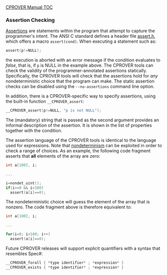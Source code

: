 [CPROVER Manual TOC](../../)

### Assertion Checking

[Assertions](http://en.wikipedia.org/wiki/Assertion_%28computing%29) are
statements within the program that attempt to capture the programmer's
intent. The ANSI C standard defines a header file
[assert.h](http://en.wikipedia.org/wiki/Assert.h), which offers a macro
`assert(cond)`. When executing a statement such as:

```C
assert(p!=NULL);
```

the execution is aborted with an error message if the condition
evaluates to *false*, that is, if `p` is NULL in the example above. The
CPROVER tools can check the validity of the programmer-annotated
assertions statically. Specifically, the CPROVER tools will check that
the assertions hold for *any* nondeterministic choice that the program
can make. The static assertion checks can be disabled using the
`--no-assertions` command line option.

In addition, there is a CPROVER-specific way to specify assertions,
using the built-in function `__CPROVER_assert`:

```C
__CPROVER_assert(p!=NULL, "p is not NULL");
```

The (mandatory) string that is passed as the second argument provides an
informal description of the assertion. It is shown in the list of
properties together with the condition.

The assertion language of the CPROVER tools is identical to the language
used for expressions.  Note that
[nondeterminism](../../modeling-nondeterminism/) can be exploited in order
to check a range of choices.  As an example, the following code fragment
asserts that **all** elements of the array are zero:

```C
int a[100], i;

...

i=nondet_uint();
if(i>=0 && i<100)
  assert(a[i]==0);
```

The nondeterministic choice will guess the element of the array that is
nonzero. The code fragment above is therefore equivalent to:

```C
int a[100], i;

...

for(i=0; i<100; i++)
  assert(a[i]==0);
```

Future CPROVER releases will support explicit quantifiers with a syntax
that resembles Spec\#:

```C
__CPROVER_forall { *type identifier* ; *expression* }
__CPROVER_exists { *type identifier* ; *expression* }
```

